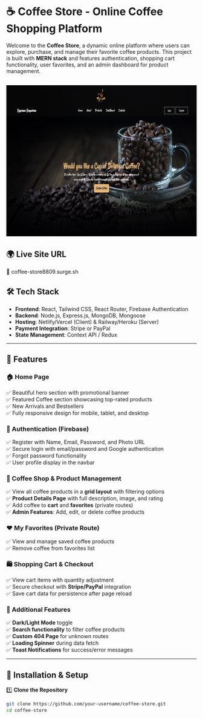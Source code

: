 # ☕ Coffee Store - Online Coffee Shopping Platform

Welcome to the **Coffee Store**, a dynamic online platform where users can explore, purchase, and manage their favorite coffee products. This project is built with **MERN stack** and features authentication, shopping cart functionality, user favorites, and an admin dashboard for product management.

##

<img src="https://raw.githubusercontent.com/walid-official/new-coffee-store/main/Screenshot-2025-01-04-185622.png" alt="Coffee Store Screenshot" height="400">


## 🌍 Live Site URL  
🔗 coffee-store8809.surge.sh  

## 🛠 Tech Stack  
- **Frontend**: React, Tailwind CSS, React Router, Firebase Authentication  
- **Backend**: Node.js, Express.js, MongoDB, Mongoose  
- **Hosting**: Netlify/Vercel (Client) & Railway/Heroku (Server)  
- **Payment Integration**: Stripe or PayPal  
- **State Management**: Context API / Redux  

---

## 🚀 Features  

### 🏠 Home Page  
✅ Beautiful hero section with promotional banner  
✅ Featured Coffee section showcasing top-rated products  
✅ New Arrivals and Bestsellers  
✅ Fully responsive design for mobile, tablet, and desktop  

### 🔐 Authentication (Firebase)  
✅ Register with Name, Email, Password, and Photo URL  
✅ Secure login with email/password and Google authentication  
✅ Forgot password functionality  
✅ User profile display in the navbar  

### 🛒 Coffee Shop & Product Management  
✅ View all coffee products in a **grid layout** with filtering options  
✅ **Product Details Page** with full description, image, and rating  
✅ Add coffee to **cart** and **favorites** (private routes)  
✅ **Admin Features**: Add, edit, or delete coffee products  

### ❤️ My Favorites (Private Route)  
✅ View and manage saved coffee products  
✅ Remove coffee from favorites list  

### 🛍️ Shopping Cart & Checkout  
✅ View cart items with quantity adjustment  
✅ Secure checkout with **Stripe/PayPal** integration  
✅ Save cart data for persistence after page reload  

### 🎨 Additional Features  
✅ **Dark/Light Mode** toggle  
✅ **Search functionality** to filter coffee products  
✅ **Custom 404 Page** for unknown routes  
✅ **Loading Spinner** during data fetch  
✅ **Toast Notifications** for success/error messages  

---

## 🔧 Installation & Setup  

1️⃣ **Clone the Repository**  
```sh
git clone https://github.com/your-username/coffee-store.git
cd coffee-store
